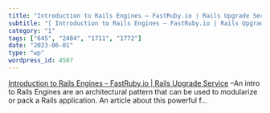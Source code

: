 ```yaml
---
title: "Introduction to Rails Engines – FastRuby.io | Rails Upgrade Service"
subtitle: "[ Introduction to Rails Engines – FastRuby.io | Rails Upgrade Service]( https://www.fastruby.io/blog..."
category: "1"
tags: ["645", "2484", "1711", "1772"]
date: "2023-06-01"
type: "wp"
wordpress_id: 4507
---
```

[ Introduction to Rails Engines – FastRuby.io | Rails Upgrade Service]( https://www.fastruby.io/blog/introduction-to-rails-engines.html?utm_source=reddit&utm_campaign=rails-engines&utm_medium=link) –An intro to Rails Engines are an architectural pattern that can be used to modularize or pack a Rails application. An article about this powerful f…